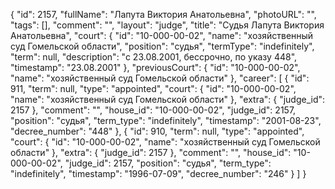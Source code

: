 {
    "id": 2157,
    "fullName": "Лапута Виктория Анатольевна",
    "photoURL": "",
    "tags": [],
    "comment": "",
    "layout": "judge",
    "title": "Судья Лапута Виктория Анатольевна",
    "court": {
        "id": "10-000-00-02",
        "name": "хозяйственный суд Гомельской области",
        "position": "судья",
        "termType": "indefinitely",
        "term": null,
        "description": "c 23.08.2001, бессрочно, по указу 448",
        "timestamp": "23.08.2001"
    },
    "previousCourt": {
        "id": "10-000-00-02",
        "name": "хозяйственный суд Гомельской области"
    },
    "career": [
        {
            "id": 911,
            "term": null,
            "type": "appointed",
            "court": {
                "id": "10-000-00-02",
                "name": "хозяйственный суд Гомельской области"
            },
            "extra": {
                "judge_id": 2157
            },
            "comment": "",
            "house_id": "10-000-00-02",
            "judge_id": 2157,
            "position": "судья",
            "term_type": "indefinitely",
            "timestamp": "2001-08-23",
            "decree_number": "448"
        },
        {
            "id": 910,
            "term": null,
            "type": "appointed",
            "court": {
                "id": "10-000-00-02",
                "name": "хозяйственный суд Гомельской области"
            },
            "extra": {
                "judge_id": 2157
            },
            "comment": "",
            "house_id": "10-000-00-02",
            "judge_id": 2157,
            "position": "судья",
            "term_type": "indefinitely",
            "timestamp": "1996-07-09",
            "decree_number": "246"
        }
    ]
}